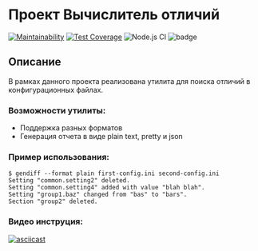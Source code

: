 # Проект Вычислитель отличий 
[![Maintainability](https://api.codeclimate.com/v1/badges/eac5ac9826a6852cf914/maintainability)](https://codeclimate.com/github/EvgeniyKoch/frontend-project-lvl2/maintainability) [![Test Coverage](https://api.codeclimate.com/v1/badges/eac5ac9826a6852cf914/test_coverage)](https://codeclimate.com/github/EvgeniyKoch/frontend-project-lvl2/test_coverage)
![Node.js CI](https://github.com/EvgeniyKoch/frontend-project-lvl2/workflows/Node.js%20CI/badge.svg)
<img src="https://img.shields.io/github/languages/code-size/EvgeniyKoch/frontend-project-lvl2
?style=flat-square&logo=appveyor" alt="badge" />

## Описание
В рамках данного проекта реализована утилита для поиска отличий в конфигурационных файлах.

### Возможности утилиты:

- Поддержка разных форматов
- Генерация отчета в виде plain text, pretty и json

### Пример использования:
```
$ gendiff --format plain first-config.ini second-config.ini
Setting "common.setting2" deleted.
Setting "common.setting4" added with value "blah blah".
Setting "group1.baz" changed from "bas" to "bars".
Section "group2" deleted.
```
### Видео инструция:

[![asciicast](https://asciinema.org/a/WG5vq8vZK5bEXg0RUq3HPlAef.svg)](https://asciinema.org/a/WG5vq8vZK5bEXg0RUq3HPlAef)
